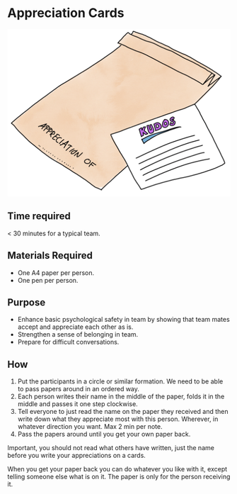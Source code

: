 # Appreciation Cards
<img src="images/appreciation-cards.png" >

## Time required
&lt; 30 minutes for a typical team.

## Materials Required
*   One A4 paper per person.
*   One pen per person.

## Purpose
*   Enhance basic psychological safety in team by showing that team mates accept and appreciate each other as is.
*   Strengthen a sense of belonging in team.
*   Prepare for difficult conversations.

## How
1. Put the participants in a circle or similar formation. We need to be able to pass papers around in an ordered way.
2. Each person writes their name in the middle of the paper, folds it in the middle and passes it one step clockwise.
3. Tell everyone to just read the name on the paper they received and then write down what they appreciate most with this person. Wherever, in whatever direction you want. Max 2 min per note.
4. Pass the papers around until you get your own paper back.

Important, you should not read what others have written, just the name before you write your appreciations on a cards.

When you get your paper back you can do whatever you like with it, except telling someone else what is on it. The paper is only for the person receiving it.
